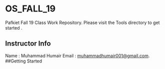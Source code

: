 # OS_FALL_19
Pafkiet Fall 19 Class Work Repository.
Please visit the Tools directory to get started .

## Instructor Info
Name   : Muhammad Humair
Email  : muhammadhumair001@gmail.com.
##Getting Started

